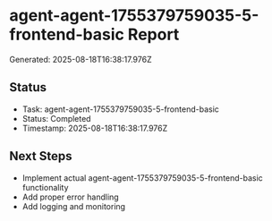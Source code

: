 # agent-agent-1755379759035-5-frontend-basic Report

Generated: 2025-08-18T16:38:17.976Z

## Status
- Task: agent-agent-1755379759035-5-frontend-basic
- Status: Completed
- Timestamp: 2025-08-18T16:38:17.976Z

## Next Steps
- Implement actual agent-agent-1755379759035-5-frontend-basic functionality
- Add proper error handling
- Add logging and monitoring
